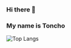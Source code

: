 ### Hi there 👋
### My name is Toncho
![Top Langs](https://github-readme-stats.vercel.app/api/top-langs/?username=Tontso&layout=compact)

<!--
**Tontso/Tontso** is a ✨ _special_ ✨ repository because its `README.md` (this file) appears on your GitHub profile.

Here are some ideas to get you started:

- 🔭 I’m currently working on ...
- 🌱 I’m currently learning ...
- 👯 I’m looking to collaborate on ...
- 🤔 I’m looking for help with ...
- 💬 Ask me about ...
- 📫 How to reach me: ...
- 😄 Pronouns: ...
- ⚡ Fun fact: ...
-->
